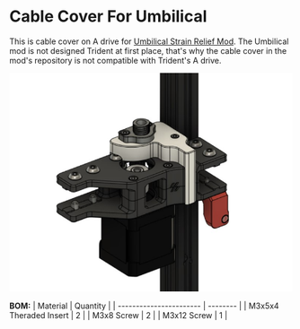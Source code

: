 # Cable Cover For Umbilical
 
 This is cable cover on A drive for [Umbilical Strain Relief Mod](https://github.com/hartk1213/MISC/tree/main/Voron%20Mods/Voron%202/2.4/Voron2.4_umbilical_strain_relief).
 The Umbilical mod is not designed Trident at first place, that's why the cable cover in the mod's repository is not compatible with Trident's A drive.

 ![alt text](Images/cable_cover.jpg)
 
 **BOM:**
 | Material                | Quantity |
 | ----------------------- | -------- |
 | M3x5x4 Theraded Insert  |        2 |
 | M3x8 Screw              |        2 |
 | M3x12 Screw             |        1 |
 